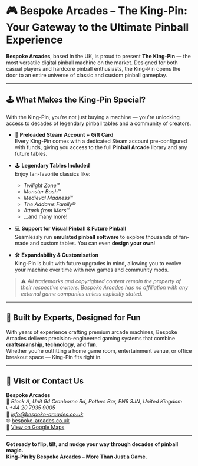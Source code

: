 # 🎮 Bespoke Arcades – The King-Pin: Your Gateway to the Ultimate Pinball Experience

**Bespoke Arcades**, based in the UK, is proud to present **The King-Pin** — the most versatile digital pinball machine on the market. Designed for both casual players and hardcore pinball enthusiasts, the King-Pin opens the door to an entire universe of classic and custom pinball gameplay.

---

## 🕹️ What Makes the King-Pin Special?

With the King-Pin, you're not just buying a machine — you're unlocking access to decades of legendary pinball tables and a community of creators.

- 🎁 **Preloaded Steam Account + Gift Card**  
  Every King-Pin comes with a dedicated Steam account pre-configured with funds, giving you access to the full **Pinball Arcade** library and any future tables.

- 🕹️ **Legendary Tables Included**  
  Enjoy fan-favorite classics like:
  - *Twilight Zone™*
  - *Monster Bash™*
  - *Medieval Madness™*
  - *The Addams Family®*
  - *Attack from Mars™*
  - ...and many more!

- 💻 **Support for Visual Pinball & Future Pinball**  
  Seamlessly run **emulated pinball software** to explore thousands of fan-made and custom tables. You can even **design your own**!

- 🛠️ **Expandability & Customisation**  
  King-Pin is built with future upgrades in mind, allowing you to evolve your machine over time with new games and community mods.

> ⚠️ *All trademarks and copyrighted content remain the property of their respective owners. Bespoke Arcades has no affiliation with any external game companies unless explicitly stated.*

---

## 🧠 Built by Experts, Designed for Fun

With years of experience crafting premium arcade machines, Bespoke Arcades delivers precision-engineered gaming systems that combine **craftsmanship**, **technology**, and **fun**.  
Whether you’re outfitting a home game room, entertainment venue, or office breakout space — King-Pin fits right in.

---

## 📍 Visit or Contact Us

**Bespoke Arcades**  
📍 *Block A, Unit 9d Cranborne Rd, Potters Bar, EN6 3JN, United Kingdom*  
📞 *+44 20 7935 9005*  
📧 *info@bespoke-arcades.co.uk*  
🌐 [bespoke-arcades.co.uk](https://bespoke-arcades.co.uk/?srsltid=AfmBOooqNyO683bYhquJuCH_yiUNdecMiBhd9x9wkCjwjUBaewvW9rkI)  
📌 [View on Google Maps](https://maps.app.goo.gl/psdBEkHbGBYm3xNk6)

---

**Get ready to flip, tilt, and nudge your way through decades of pinball magic.**  
**King-Pin by Bespoke Arcades – More Than Just a Game.**
